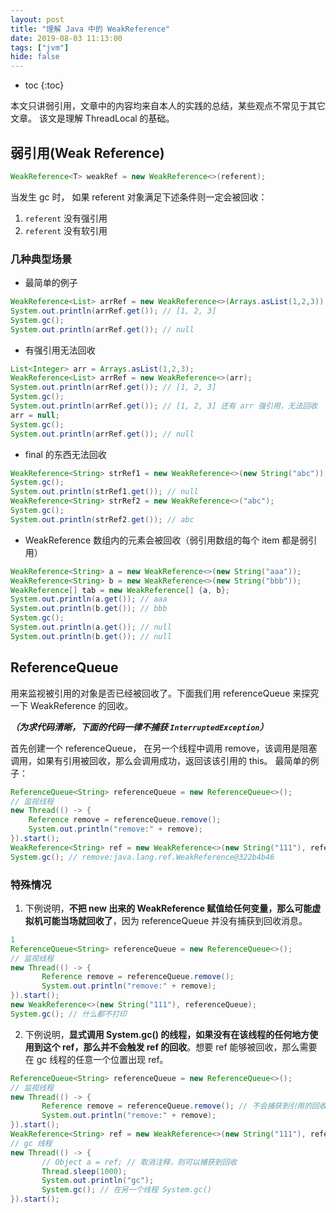 ```yaml
---
layout: post
title: "理解 Java 中的 WeakReference"
date: 2019-08-03 11:13:00
tags: ["jvm"]
hide: false
---
```


* toc
{:toc}

本文只讲弱引用，文章中的内容均来自本人的实践的总结，某些观点不常见于其它文章。
该文是理解 ThreadLocal 的基础。

## 弱引用(Weak Reference)
```java
WeakReference<T> weakRef = new WeakReference<>(referent);
```
当发生 gc 时， 如果 referent 对象满足下述条件则一定会被回收：
1. `referent` 没有强引用
2. `referent` 没有软引用

### 几种典型场景
* 最简单的例子
```java
WeakReference<List> arrRef = new WeakReference<>(Arrays.asList(1,2,3));
System.out.println(arrRef.get()); // [1, 2, 3]
System.gc();
System.out.println(arrRef.get()); // null
```
* 有强引用无法回收
```java
List<Integer> arr = Arrays.asList(1,2,3);
WeakReference<List> arrRef = new WeakReference<>(arr);
System.out.println(arrRef.get()); // [1, 2, 3]
System.gc();
System.out.println(arrRef.get()); // [1, 2, 3] 还有 arr 强引用，无法回收
arr = null;
System.gc();
System.out.println(arrRef.get()); // null
```
* final 的东西无法回收
```java
WeakReference<String> strRef1 = new WeakReference<>(new String("abc"));
System.gc();
System.out.println(strRef1.get()); // null
WeakReference<String> strRef2 = new WeakReference<>("abc");
System.gc();
System.out.println(strRef2.get()); // abc
```
* WeakReference 数组内的元素会被回收（弱引用数组的每个 item 都是弱引用）
```java
WeakReference<String> a = new WeakReference<>(new String("aaa"));
WeakReference<String> b = new WeakReference<>(new String("bbb"));
WeakReference[] tab = new WeakReference[] {a, b};
System.out.println(a.get()); // aaa
System.out.println(b.get()); // bbb
System.gc();
System.out.println(a.get()); // null
System.out.println(b.get()); // null
```

## ReferenceQueue
用来监视被引用的对象是否已经被回收了。下面我们用 referenceQueue 来探究一下 WeakReference 的回收。

***（为求代码清晰，下面的代码一律不捕获 `InterruptedException`）***

首先创建一个 referenceQueue， 在另一个线程中调用 remove，该调用是阻塞调用，如果有引用被回收，那么会调用成功，返回该该引用的 this。
最简单的例子：
```java
ReferenceQueue<String> referenceQueue = new ReferenceQueue<>();
// 监视线程
new Thread(() -> {
    Reference remove = referenceQueue.remove();
    System.out.println("remove:" + remove);
}).start();
WeakReference<String> ref = new WeakReference<>(new String("111"), referenceQueue);
System.gc(); // remove:java.lang.ref.WeakReference@322b4b46
```

### 特殊情况

1. 下例说明，**不把 new 出来的 WeakReference 赋值给任何变量，那么可能虚拟机可能当场就回收了**，因为 referenceQueue 并没有捕获到回收消息。
```java
1
ReferenceQueue<String> referenceQueue = new ReferenceQueue<>();
// 监视线程
new Thread(() -> {
       Reference remove = referenceQueue.remove();
       System.out.println("remove:" + remove);
}).start();
new WeakReference<>(new String("111"), referenceQueue);
System.gc(); // 什么都不打印
```
2. 下例说明，**显式调用 System.gc() 的线程，如果没有在该线程的任何地方使用到这个 ref，那么并不会触发 ref 的回收**。想要 ref 能够被回收，那么需要在 gc 线程的任意一个位置出现 ref。
```java
ReferenceQueue<String> referenceQueue = new ReferenceQueue<>();
// 监视线程
new Thread(() -> {
       Reference remove = referenceQueue.remove(); // 不会捕获到引用的回收
       System.out.println("remove:" + remove);
}).start();
WeakReference<String> ref = new WeakReference<>(new String("111"), referenceQueue);
// gc 线程
new Thread(() -> {
       // Object a = ref; // 取消注释，则可以捕获到回收
       Thread.sleep(1000);
       System.out.println("gc");
       System.gc(); // 在另一个线程 System.gc()
}).start();
```
